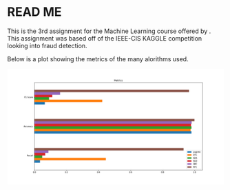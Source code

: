 # READ ME

This is the 3rd assignment for the Machine Learning course offered by  . This assignment was based off of the 
IEEE-CIS KAGGLE competition looking into fraud detection.

Below is a plot showing the metrics of the many alorithms used.

![alt text](metrics.png "Metrics")
